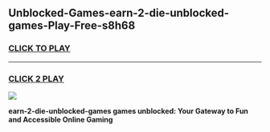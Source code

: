 
## Unblocked-Games-earn-2-die-unblocked-games-Play-Free-s8h68
<h3>
<a href="https://premium76.site?title=earn-2-die-unblocked-games&ref=15A">CLICK TO PLAY</a></h3>
<hr>

<h3>
<a href="https://premium76.site?title=earn-2-die-unblocked-games&ref=15A">CLICK 2 PLAY</a>
  
</h3>

<a href="https://premium76.site?title=earn-2-die-unblocked-games&ref=15A"><img src="https://clearcache.store/games.png"></a>


**earn-2-die-unblocked-games games unblocked: Your Gateway to Fun and Accessible Online Gaming**
